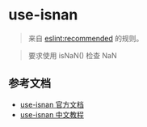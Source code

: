# use-isnan

> 来自 [eslint:recommended](https://eslint.org/docs/rules/) 的规则。

> 要求使用 isNaN() 检查 NaN

## 参考文档

- [use-isnan 官方文档](https://eslint.org/docs/rules/use-isnan)
- [use-isnan 中文教程](https://eslint.cn/docs/rules/use-isnan)
